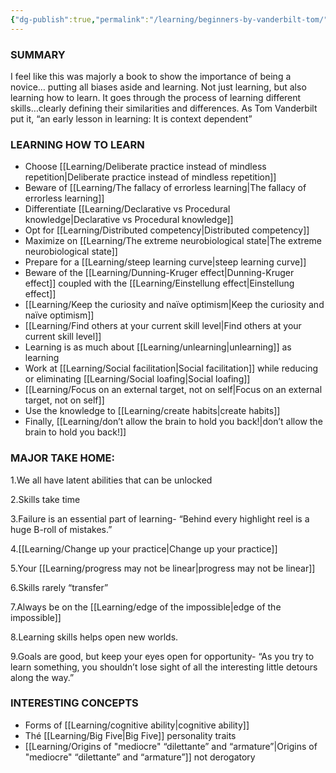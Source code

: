 ```yaml
---
{"dg-publish":true,"permalink":"/learning/beginners-by-vanderbilt-tom/"}
---
```


### SUMMARY 
I feel like this was majorly a book to show the importance of being a novice… putting all biases aside and learning. Not just learning, but also learning how to learn. It goes through the process of learning different skills…clearly defining their similarities and differences. As Tom Vanderbilt put it, “an early lesson in learning: It is context dependent”

### LEARNING HOW TO LEARN
- Choose [[Learning/Deliberate practice instead of mindless repetition\|Deliberate practice instead of mindless repetition]] 
- Beware of [[Learning/The fallacy of errorless learning\|The fallacy of errorless learning]] 
- Differentiate [[Learning/Declarative vs Procedural knowledge\|Declarative vs Procedural knowledge]]
- Opt for [[Learning/Distributed competency\|Distributed competency]] 
- Maximize on [[Learning/The extreme neurobiological state\|The extreme neurobiological state]] 
- Prepare for a [[Learning/steep learning curve\|steep learning curve]] 
- Beware of the [[Learning/Dunning-Kruger effect\|Dunning-Kruger effect]] coupled with the [[Learning/Einstellung effect\|Einstellung effect]]
- [[Learning/Keep the curiosity and naïve optimism\|Keep the curiosity and naïve optimism]]
- [[Learning/Find others at your current skill level\|Find others at your current skill level]]
- Learning is as much about [[Learning/unlearning\|unlearning]] as learning 
- Work at [[Learning/Social facilitation\|Social facilitation]] while reducing or eliminating [[Learning/Social loafing\|Social loafing]]
- [[Learning/Focus on an external target, not on self\|Focus on an external target, not on self]]
- Use the knowledge to [[Learning/create habits\|create habits]] 
- Finally, [[Learning/don’t allow the brain to hold you back!\|don’t allow the brain to hold you back!]]


### MAJOR TAKE HOME:

1.We all have latent abilities that can be unlocked

2.Skills take time

3.Failure is an essential part of learning- “Behind every highlight reel is a huge B-roll of mistakes.”

4.[[Learning/Change up your practice\|Change up your practice]]

5.Your [[Learning/progress may not be linear\|progress may not be linear]]

6.Skills rarely “transfer”

7.Always be on the [[Learning/edge of the impossible\|edge of the impossible]]

8.Learning skills helps open new worlds.

9.Goals are good, but keep your eyes open for opportunity- “As you try to learn something, you shouldn’t lose sight of all the interesting little detours along the way.”



### INTERESTING CONCEPTS 

- Forms of [[Learning/cognitive ability\|cognitive ability]]
- Thé [[Learning/Big Five\|Big Five]] personality traits
- [[Learning/Origins of "mediocre" “dilettante” and “armature”\|Origins of "mediocre" “dilettante” and “armature”]] not derogatory 